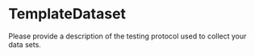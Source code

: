 # TemplateDataset

Please provide a description of the testing protocol used to collect your data sets.
